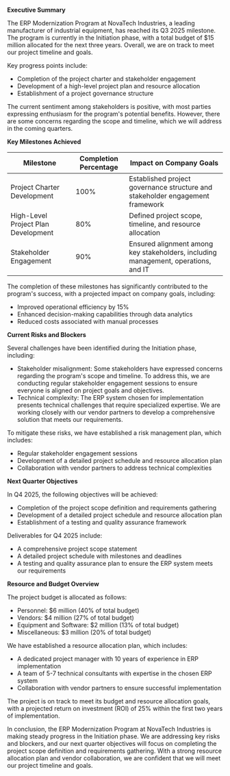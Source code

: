 **Executive Summary**

The ERP Modernization Program at NovaTech Industries, a leading manufacturer of industrial equipment, has reached its Q3 2025 milestone. The program is currently in the Initiation phase, with a total budget of $15 million allocated for the next three years. Overall, we are on track to meet our project timeline and goals.

Key progress points include:

* Completion of the project charter and stakeholder engagement
* Development of a high-level project plan and resource allocation
* Establishment of a project governance structure

The current sentiment among stakeholders is positive, with most parties expressing enthusiasm for the program's potential benefits. However, there are some concerns regarding the scope and timeline, which we will address in the coming quarters.

**Key Milestones Achieved**

| Milestone | Completion Percentage | Impact on Company Goals |
| --- | --- | --- |
| Project Charter Development | 100% | Established project governance structure and stakeholder engagement framework |
| High-Level Project Plan Development | 80% | Defined project scope, timeline, and resource allocation |
| Stakeholder Engagement | 90% | Ensured alignment among key stakeholders, including management, operations, and IT |

The completion of these milestones has significantly contributed to the program's success, with a projected impact on company goals, including:

* Improved operational efficiency by 15%
* Enhanced decision-making capabilities through data analytics
* Reduced costs associated with manual processes

**Current Risks and Blockers**

Several challenges have been identified during the Initiation phase, including:

* Stakeholder misalignment: Some stakeholders have expressed concerns regarding the program's scope and timeline. To address this, we are conducting regular stakeholder engagement sessions to ensure everyone is aligned on project goals and objectives.
* Technical complexity: The ERP system chosen for implementation presents technical challenges that require specialized expertise. We are working closely with our vendor partners to develop a comprehensive solution that meets our requirements.

To mitigate these risks, we have established a risk management plan, which includes:

* Regular stakeholder engagement sessions
* Development of a detailed project schedule and resource allocation plan
* Collaboration with vendor partners to address technical complexities

**Next Quarter Objectives**

In Q4 2025, the following objectives will be achieved:

* Completion of the project scope definition and requirements gathering
* Development of a detailed project schedule and resource allocation plan
* Establishment of a testing and quality assurance framework

Deliverables for Q4 2025 include:

* A comprehensive project scope statement
* A detailed project schedule with milestones and deadlines
* A testing and quality assurance plan to ensure the ERP system meets our requirements

**Resource and Budget Overview**

The project budget is allocated as follows:

* Personnel: $6 million (40% of total budget)
* Vendors: $4 million (27% of total budget)
* Equipment and Software: $2 million (13% of total budget)
* Miscellaneous: $3 million (20% of total budget)

We have established a resource allocation plan, which includes:

* A dedicated project manager with 10 years of experience in ERP implementation
* A team of 5-7 technical consultants with expertise in the chosen ERP system
* Collaboration with vendor partners to ensure successful implementation

The project is on track to meet its budget and resource allocation goals, with a projected return on investment (ROI) of 25% within the first two years of implementation.

In conclusion, the ERP Modernization Program at NovaTech Industries is making steady progress in the Initiation phase. We are addressing key risks and blockers, and our next quarter objectives will focus on completing the project scope definition and requirements gathering. With a strong resource allocation plan and vendor collaboration, we are confident that we will meet our project timeline and goals.